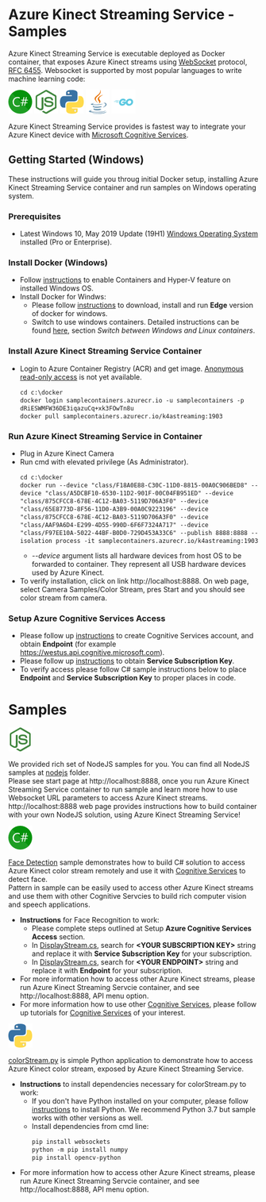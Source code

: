 
# Azure Kinect Streaming Service - Samples

Azure Kinect Streaming Service is executable deployed as Docker container, that exposes Azure Kinect streams using [WebSocket](https://www.websocket.org/) protocol, [RFC 6455](https://tools.ietf.org/html/rfc6455). 
Websocket is supported by most popular languages to write machine learning code: 

![C#](images\logo_Csharp.png) ![NodeJS](images\logo_nodejs.png)	![Python](images\logo_python.png) ![Java](images\logo_java.png)	![Go](images\logo_go.png)

Azure Kinect Streaming Service provides is fastest way to integrate your Azure Kinect device with [Microsoft Cognitive Services](https://azure.microsoft.com/en-us/services/cognitive-services/).

## Getting Started (Windows)
These instructions will guide you throug initial Docker setup, installing Azure Kinect Streaming Service container and run samples on Windows operating system.

### Prerequisites
- Latest Windows 10, May 2019 Update (19H1) [Windows Operating System](https://www.microsoft.com/en-us/software-download/windows10) installed (Pro or Enterprise).

### Install Docker (Windows)
- Follow [instructions](https://docs.microsoft.com/en-us/virtualization/windowscontainers/quick-start/quick-start-windows-10) to enable Containers and Hyper-V feature on installed Windows OS.
- Install Docker for Windws:
  - Please follow [instructions](https://hub.docker.com/editions/community/docker-ce-desktop-windows) to download, install and run **Edge** version of docker for windows.
  - Switch to use windows containers. Detailed instructions can be found [here](https://docs.docker.com/docker-for-windows/#docker-settings-dialog), section *Switch between Windows and Linux containers*. 
### Install Azure Kinect Streaming Service Container
- Login to Azure Container Registry (ACR) and get image. [Anonymous read-only access]((https://feedback.azure.com/forums/903958-azure-container-registry/suggestions/31655977-configure-permissions-at-a-repository-level)) is not yet available.
	```
	cd c:\docker
	docker login samplecontainers.azurecr.io -u samplecontainers -p dRiESWMFW36DE3iqazuCq+xk3FOwTn8u
	docker pull samplecontainers.azurecr.io/k4astreaming:1903
	``` 
### Run Azure Kinect Streaming Service in Container
- Plug in Azure Kinect Camera
- Run cmd with elevated privilege (As Administrator).
	```
	cd c:\docker
	docker run --device "class/F18A0E88-C30C-11D0-8815-00A0C906BED8" --device "class/A5DCBF10-6530-11D2-901F-00C04FB951ED" --device "class/875CFCC8-678E-4C12-BA03-5119D706A3F0" --device "class/65E8773D-8F56-11D0-A3B9-00A0C9223196" --device "class/875CFCC8-678E-4C12-BA03-5119D706A3F0" --device "class/AAF9A6D4-E299-4D55-990D-6F6F7324A717" --device "class/F97EE10A-5022-44BF-B0D0-729D453A33C6" --publish 8888:8888 --isolation process -it samplecontainers.azurecr.io/k4astreaming:1903
	```
    - *--device* argument lists all hardware devices from host OS to be forwarded to container. They represent all USB hardware devices used by Azure Kinect.
- To verify installation, click on link http://localhost:8888. On web page, select Camera Samples/Color Stream, pres Start and you should see color stream from camera.

### Setup Azure Cognitive Services Access
- Please follow up [instructions](https://docs.microsoft.com/en-us/azure/cognitive-services/cognitive-services-apis-create-account) to create Cognitive Services account, and obtain **Endpoint** (for example https://westus.api.cognitive.microsoft.com).
- Please follow up [instructions](https://docs.microsoft.com/en-us/azure/cognitive-services/authentication) to obtain **Service Subscription Key**.
- To verify access please follow C# sample instructions below to place **Endpoint** and **Service Subscription Key** to proper places in code.

# Samples
![NodeJS](images\logo_nodejs.png)

We provided rich set of NodeJS samples for you. You can find all NodeJS samples at [nodejs](nodejs) folder.  
Please see start page at http://localhost:8888, once you run Azure Kinect Streaming Service container to run sample and learn more how to use Websocket URL parameters to access Azure Kinect streams.  
http://localhost:8888 web page provides instructions how to build container with your own NodeJS solution, using Azure Kinect Streaming Service!  
  
![C#](images\logo_Csharp.png)

[Face Detection](c-sharp) sample demonstrates how to build C# solution to access Azure Kinect color stream remotely and use it with [Cognitive Services](https://azure.microsoft.com/en-us/services/cognitive-services/) to detect face.  
Pattern in sample can be easily used to access other Azure Kinect streams and use them with other Cognitive Servcies to build rich computer vision and speech applications.
- **Instructions** for Face Recognition to work:
	- Please complete steps outlined at Setup **Azure Cognitive Services Access** section.
    - In [DisplayStream.cs](c-sharp/FaceDetection/DisplayStream.cs), search for **\<YOUR SUBSCRIPTION KEY>** string and replace it with **Service Subscription Key** for your subscription.
    - In [DisplayStream.cs](c-sharp/FaceDetection/DisplayStream.cs), search for **\<YOUR ENDPOINT>** string and replace it with **Endpoint** for your subscription.
- For more information how to access other Azure Kinect streams, please run Azure Kinect Streaming Servcie container, and see http://localhost:8888, API menu option.
- For more information how to use other [Cognitive Services](https://azure.microsoft.com/en-us/services/cognitive-services/), please follow up tutorials for [Cognitive Services](https://azure.microsoft.com/en-us/services/cognitive-services/) of your interest.

![Python](images\logo_python.png)

[colorStream.py](python/colorStream.py) is simple Python application to demonstrate how to access Azure Kinect color stream, exposed by Azure Kinect Streaming Service.
- **Instructions** to install dependencies necessary for colorStream.py to work:
  - If you don't have Python installed on your computer, please follow [instructions](https://www.python.org/) to install Python. We recommend Python 3.7 but sample works with other versions as well.
  - Install dependencies from cmd line:
	```
	pip install websockets
	python -m pip install numpy
	pip install opencv-python
	``` 
- For more information how to access other Azure Kinect streams, please run Azure Kinect Streaming Servcie container, and see http://localhost:8888, API menu option.  
